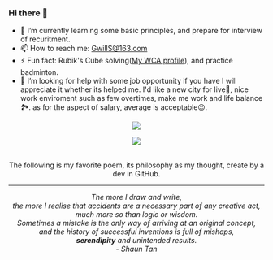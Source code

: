 ### Hi there 👋
- 🌱 I’m currently learning some basic principles, and prepare for interview of recuritment.
- 📫 How to reach me: GwillS@163.com
- ⚡ Fun fact: Rubik's Cube solving(<a href="https://www.worldcubeassociation.org/persons/2019MENG18">My WCA profile</a>), and practice badminton.
- 🤔 I’m looking for help with some job opportunity if you have I will appreciate it whether its helped me. I'd like a new city for live🏨, nice work enviroment such as few overtimes, make me work and life balance🏞️. as for the aspect of salary, average is acceptable😉.

<!--
**GWillS163/GWillS163** is a ✨ _special_ ✨ repository because its `README.md` (this file) appears on your GitHub profile.

Here are some ideas to get you started:

- 🔭 I’m currently working on ...
- 🌱 I’m currently learning ...
- 👯 I’m looking to collaborate on ...
- 🤔 I’m looking for help with ...
- 💬 Ask me about ...
- 📫 How to reach me: ...
- 😄 Pronouns: ...
- ⚡ Fun fact: ...

&hide=issues&bg_color=00462A&title_color=f6f7f8&text_color=e6e6e6
-->
<div align="center">
  <p href="https://github.com/anuraghazra/github-readme-stats">
    <img src="https://github-readme-stats.vercel.app/api?username=gwills163&count_private=true&include_all_commits=true&show_icons=true&hide=issues"/>
  </p>
  <p herf="https://skillicons.dev">
    <img src="https://skillicons.dev/icons?i=python,django,docker,git,js,linux,mongodb,mysql,vue,java,html,php&perline=6"/>
  </p>
  
  </br>
  <a style="text-color:#9f9f9f">
  The following is my favorite poem, its philosophy as my thought, create by a dev in GitHub.
  </a>
  <hr>
  <p>
    <em>
    The more I draw and write,</br>   
    the more I realise that accidents are a necessary part of any creative act,</br>  
    much more so than logic or wisdom.</br>   
    Sometimes a mistake is the only way of arriving at an original concept,</br>  
    and the history of successful inventions is full of mishaps,</br>  
    <strong>serendipity</strong> and unintended results.</br>  
    - Shaun Tan
    </em>
  </p>
</div>

